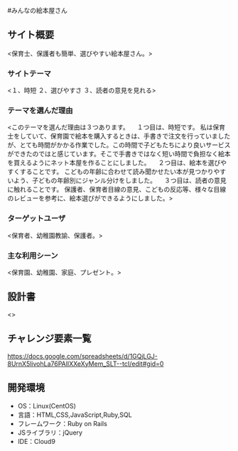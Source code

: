 #みんなの絵本屋さん
## サイト概要
<保育士、保護者も簡単、選びやすい絵本屋さん。>

### サイトテーマ
<１、時短
２、選びやすさ
３、読者の意見を見れる>

### テーマを選んだ理由
<このテーマを選んだ理由は３つあります。
　１つ目は、時短です。
私は保育士をしていて、保育園で絵本を購入するときは、手書きで注文を行っていましたが、とても時間がかかる作業でした。この時間で子どもたちにより良いサービスができたのではと感じています。そこで手書きではなく短い時間で負担なく絵本を買えるようにネット本屋を作ることにしました。
　２つ目は、絵本を選びやすくすることです。
こどもの年齢に合わせて読み聞かせたい本が見つかりやすいよう、子どもの年齢別にジャンル分けをしました。
　３つ目は、読者の意見に触れることです。
保護者、保育者目線の意見、こどもの反応等、様々な目線のレビューを参考に、絵本選びができるようにしました。>

### ターゲットユーザ
<保育者、幼稚園教諭、保護者。>

### 主な利用シーン
<保育園、幼稚園、家庭、プレゼント。>

## 設計書
<>

## チャレンジ要素一覧
<https://docs.google.com/spreadsheets/d/1GQjLGJ-8UrnX5livohLa76PAlIXXeXyMem_SLT--tcI/edit#gid=0>

## 開発環境
- OS：Linux(CentOS)
- 言語：HTML,CSS,JavaScript,Ruby,SQL
- フレームワーク：Ruby on Rails
- JSライブラリ：jQuery
- IDE：Cloud9

